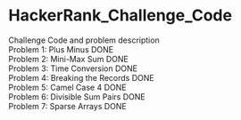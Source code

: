 # HackerRank_Challenge_Code  
Challenge Code and problem description  
Problem 1: Plus Minus DONE  
Problem 2: Mini-Max Sum DONE  
Problem 3: Time Conversion DONE  
Problem 4: Breaking the Records DONE  
Problem 5: Camel Case 4 DONE  
Problem 6: Divisible Sum Pairs DONE  
Problem 7: Sparse Arrays DONE  
